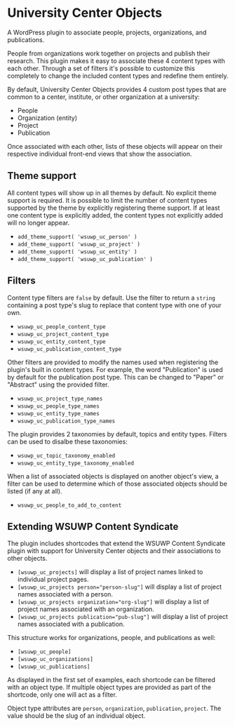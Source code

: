 # University Center Objects

A WordPress plugin to associate people, projects, organizations, and publications.

People from organizations work together on projects and publish their research. This plugin makes it easy to associate these 4 content types with each other. Through a set of filters it's possible to customize this completely to change the included content types and redefine them entirely.

By default, University Center Objects provides 4 custom post types that are common to a center, institute, or other organization at a university:

* People
* Organization (entity)
* Project
* Publication

Once associated with each other, lists of these objects will appear on their respective individual front-end views that show the association.

## Theme support

All content types will show up in all themes by default. No explicit theme support is required. It is possible to limit the number of content types supported by the theme by explicitly registering theme support. If at least one content type is explicitly added, the content types not explicitly added will no longer appear.

* `add_theme_support( 'wsuwp_uc_person' )`
* `add_theme_support( 'wsuwp_uc_project' )`
* `add_theme_support( 'wsuwp_uc_entity' )`
* `add_theme_support( 'wsuwp_uc_publication' )`

## Filters

Content type filters are `false` by default. Use the filter to return a `string` containing a post type's slug to replace that content type with one of your own.

* `wsuwp_uc_people_content_type`
* `wsuwp_uc_project_content_type`
* `wsuwp_uc_entity_content_type`
* `wsuwp_uc_publication_content_type`

Other filters are provided to modify the names used when registering the plugin's built in content types. For example, the word "Publication" is used by default for the publication post type. This can be changed to "Paper" or "Abstract" using the provided filter.

* `wsuwp_uc_project_type_names`
* `wsuwp_uc_people_type_names`
* `wsuwp_uc_entity_type_names`
* `wsuwp_uc_publication_type_names`

The plugin provides 2 taxonomies by default, topics and entity types. Filters can be used to disalbe these taxonomies:

* `wsuwp_uc_topic_taxonomy_enabled`
* `wsuwp_uc_entity_type_taxonomy_enabled`

When a list of associated objects is displayed on another object's view, a filter can be used to determine which of those associated objects should be listed (if any at all).

* `wsuwp_uc_people_to_add_to_content`

## Extending WSUWP Content Syndicate

The plugin includes shortcodes that extend the WSUWP Content Syndicate plugin with support for University Center objects and their associations to other objects.

* `[wsuwp_uc_projects]` will display a list of project names linked to individual project pages.
* `[wsuwp_uc_projects person="person-slug"]` will display a list of project names associated with a person.
* `[wsuwp_uc_projects organization="org-slug"]` will display a list of project names associated with an organization.
* `[wsuwp_uc_projects publication="pub-slug"]` will display a list of project names associated with a publication.

This structure works for organizations, people, and publications as well:

* `[wsuwp_uc_people]`
* `[wsuwp_uc_organizations]`
* `[wsuwp_uc_publications]`

As displayed in the first set of examples, each shortcode can be filtered with an object type. If multiple object types are provided as part of the shortcode, only one will act as a filter.

Object type attributes are `person`, `organization`, `publication`, `project`. The value should be the slug of an individual object.
